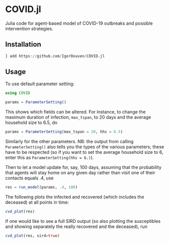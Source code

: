 # COVID.jl

Julia code for agent-based model of COVID-19 outbreaks and possible intervention strategies.

## Installation
```julia
] add https://github.com/IgorDouven/COVID.jl
```
## Usage
To use default parameter setting:
```julia
using COVID

params = ParameterSetting()
```
This shows which fields can be altered. For instance, to change the maximum duration of infection, `max_tspan`, to 20 days and the average household size to 6.5, do
```julia
params = ParameterSetting(max_tspan = 20, hhs = 6.5)
```
Similarly for the other parameters. NB: the output from calling `ParameterSetting()` also tells you the types of the various parameters; these have to be respected (so if you want to set the average household size to 6, enter this as `ParameterSetting(hhs = 6.)`).

Then to let a model update for, say, 100 days, assuming that the probability that agents will stay home on any given day rather than visit one of their contacts equals .4, use
```julia
res = run_model(params, .4, 100)
```

The following plots the infected and recovered (which includes the deceased) at all points in time:
```julia
cvd_plot(res)
```
If one would like to see a full SIRD output (so also plotting the susceptibles and showing separately the really recovered and the deceased), run
```julia
cvd_plot(res, sird=true)
```
